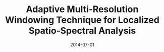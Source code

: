 ---
title: "Adaptive Multi‐Resolution Windowing Technique for Localized Spatio‐Spectral Analysis"
authors:
- Z. Khalid
- R. A. Kennedy
- admin
- P. Sadeghi

date: "2014-07-01"
doi: "10.1109/SSP.2014.6884570"

publication_types: ["1"]
publication: "IEEE Statistical Signal Processing (SSP), Gold Coast, Australia"
publication_short: ""

url_pdf: "https://ieeexplore.ieee.org/iel7/6872768/6884556/06884570.pdf"
url_code: ""
url_dataset: ""
url_poster: ""
url_project: ""
url_slides: ""
url_source: ""
url_video: ""
---